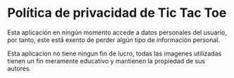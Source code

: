 <h1>Política de privacidad de Tic Tac Toe</h1>

Esta aplicación en ningún momento accede a datos personales del usuario, por tanto, este está exento de perder algún tipo de información personal.

Esta aplicacion no tiene ningun fin de lucro, todas las imagenes utilizadas tienen un fin meramente educativo y mantienen la propiedad de sus autores.

